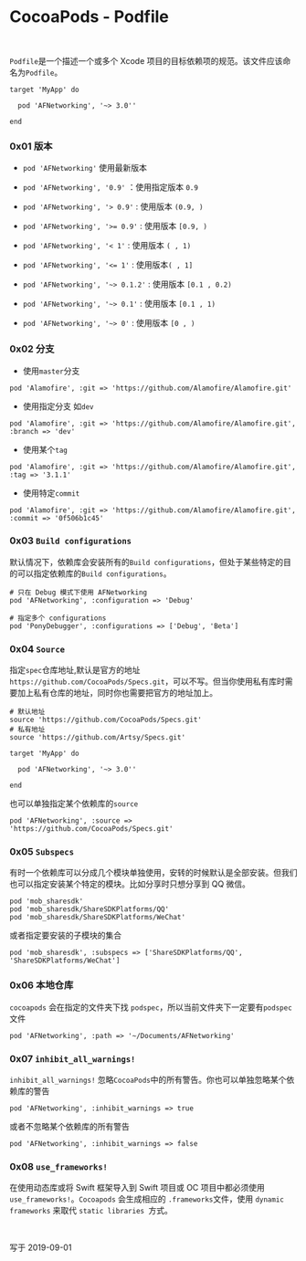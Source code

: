 
# CocoaPods - Podfile

<br>

`Podfile`是一个描述一个或多个 Xcode 项目的目标依赖项的规范。该文件应该命名为`Podfile`。

```
target 'MyApp' do

  pod 'AFNetworking', '~> 3.0''
  
end
```


### 0x01 版本

- `pod 'AFNetworking'`  使用最新版本

- `pod 'AFNetworking', '0.9'` ：使用指定版本 `0.9`

- `pod 'AFNetworking', '> 0.9'` : 使用版本 `(0.9, )`

- `pod 'AFNetworking', '>= 0.9'` : 使用版本 `[0.9, )`

- `pod 'AFNetworking', '< 1'` : 使用版本 `( , 1)`

- `pod 'AFNetworking', '<= 1'` : 使用版本`( , 1]`

- `pod 'AFNetworking', '~> 0.1.2'` : 使用版本 `[0.1 , 0.2)`

- `pod 'AFNetworking', '~> 0.1'` : 使用版本 `[0.1 , 1)`

- `pod 'AFNetworking', '~> 0'` : 使用版本 `[0 , )`


### 0x02 分支

- 使用`master`分支

```
pod 'Alamofire', :git => 'https://github.com/Alamofire/Alamofire.git'
```

- 使用指定分支 如`dev`

```
pod 'Alamofire', :git => 'https://github.com/Alamofire/Alamofire.git', :branch => 'dev'
```

- 使用某个`tag`

```
pod 'Alamofire', :git => 'https://github.com/Alamofire/Alamofire.git', :tag => '3.1.1'
```

- 使用特定`commit`

```
pod 'Alamofire', :git => 'https://github.com/Alamofire/Alamofire.git', :commit => '0f506b1c45'
```


### 0x03 `Build configurations`

默认情况下，依赖库会安装所有的`Build configurations`，但处于某些特定的目的可以指定依赖库的`Build configurations`。

```
# 只在 Debug 模式下使用 AFNetworking
pod 'AFNetworking', :configuration => 'Debug'

# 指定多个 configurations
pod 'PonyDebugger', :configurations => ['Debug', 'Beta']
```


### 0x04 `Source`

指定`spec`仓库地址,默认是官方的地址`https://github.com/CocoaPods/Specs.git`，可以不写。但当你使用私有库时需要加上私有仓库的地址，同时你也需要把官方的地址加上。

```
# 默认地址
source 'https://github.com/CocoaPods/Specs.git'
# 私有地址
source 'https://github.com/Artsy/Specs.git'

target 'MyApp' do

  pod 'AFNetworking', '~> 3.0''
  
end
```

也可以单独指定某个依赖库的`source`

```
pod 'AFNetworking', :source => 'https://github.com/CocoaPods/Specs.git'
```


### 0x05 `Subspecs `


有时一个依赖库可以分成几个模块单独使用，安转的时候默认是全部安装。但我们也可以指定安装某个特定的模块。比如分享时只想分享到 QQ 微信。 

```
pod 'mob_sharesdk'
pod 'mob_sharesdk/ShareSDKPlatforms/QQ'
pod 'mob_sharesdk/ShareSDKPlatforms/WeChat'
```

或者指定要安装的子模块的集合

```
pod 'mob_sharesdk', :subspecs => ['ShareSDKPlatforms/QQ', 'ShareSDKPlatforms/WeChat']
```


### 0x06 本地仓库

`cocoapods` 会在指定的文件夹下找 `podspec`，所以当前文件夹下一定要有`podspec`文件

```
pod 'AFNetworking', :path => '~/Documents/AFNetworking'
```


### 0x07 `inhibit_all_warnings!`


`inhibit_all_warnings!` 忽略`CocoaPods`中的所有警告。你也可以单独忽略某个依赖库的警告

```
pod 'AFNetworking', :inhibit_warnings => true
```

或者不忽略某个依赖库的所有警告

```
pod 'AFNetworking', :inhibit_warnings => false
```

### 0x08 `use_frameworks!`

在使用动态库或将 Swift 框架导入到 Swift 项目或 OC 项目中都必须使用`use_frameworks!`。`Cocoapods` 会生成相应的 `.frameworks`文件，使用 `dynamic frameworks` 来取代 `static libraries `方式。

<br>

写于 2019-09-01

<br>
